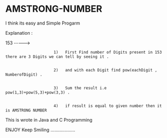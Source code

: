 # AMSTRONG-NUMBER


I think its easy and Simple Progarm


Explanation :

 153 ----->            
 
                         1)   First Find number of Digits present in 153 there are 3 Digits we can tell by seeing it .
                        
                        
                         2)   and with each Digit find pow(eachDigit , NumberofDigit) .
                        
                   
                         3)   Sum the result i.e pow(1,3)+pow(5,3)+pow(3,3) .
                        
                        
                         4)   if result is equal to given number then it is AMSTRONG NUMBER
                        
     
     
 This is wrote in Java and C Programming 
 
 
 ENJOY Keep Smiling ...................

